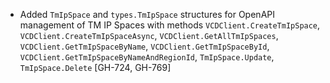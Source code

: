 * Added `TmIpSpace` and `types.TmIpSpace` structures for OpenAPI management of TM IP Spaces with
  methods `VCDClient.CreateTmIpSpace`, `VCDClient.CreateTmIpSpaceAsync`,
  `VCDClient.GetAllTmIpSpaces`, `VCDClient.GetTmIpSpaceByName`, `VCDClient.GetTmIpSpaceById`,
  `VCDClient.GetTmIpSpaceByNameAndRegionId`, `TmIpSpace.Update`, `TmIpSpace.Delete` [GH-724, GH-769]
